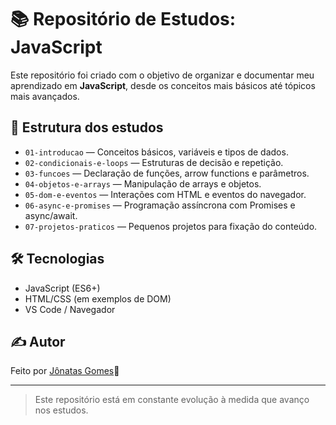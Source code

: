 # 📚 Repositório de Estudos: JavaScript

Este repositório foi criado com o objetivo de organizar e documentar meu aprendizado em **JavaScript**, desde os conceitos mais básicos até tópicos mais avançados.

## 📌 Estrutura dos estudos

- `01-introducao` — Conceitos básicos, variáveis e tipos de dados.
- `02-condicionais-e-loops` — Estruturas de decisão e repetição.
- `03-funcoes` — Declaração de funções, arrow functions e parâmetros.
- `04-objetos-e-arrays` — Manipulação de arrays e objetos.
- `05-dom-e-eventos` — Interações com HTML e eventos do navegador.
- `06-async-e-promises` — Programação assíncrona com Promises e async/await.
- `07-projetos-praticos` — Pequenos projetos para fixação do conteúdo.

## 🛠️ Tecnologias

- JavaScript (ES6+)
- HTML/CSS (em exemplos de DOM)
- VS Code / Navegador

## ✍️ Autor

Feito por [Jônatas Gomes](https://github.com/Jonatas-Gomes21)🫡

---

> Este repositório está em constante evolução à medida que avanço nos estudos.
